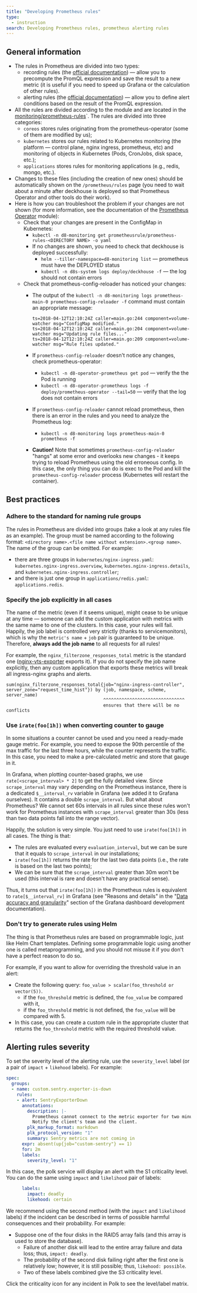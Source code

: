 ```yaml
---
title: "Developing Prometheus rules"
type:
  - instruction
search: Developing Prometheus rules, prometheus alerting rules
---
```


## General information

* The rules in Prometheus are divided into two types:
  * recording rules (the [official documentation](https://prometheus.io/docs/prometheus/latest/configuration/recording_rules/)) — allow you to precompute the PromQL expression and save the result to a new metric (it is useful if you need to speed up Grafana or the calculation of other rules).
  * alerting rules (the [official documentation](https://prometheus.io/docs/prometheus/latest/configuration/alerting_rules/)) — allow you to define alert conditions based on the result of the PromQL expression.
* All the rules are divided according to the module and are located in the [monitoring/prometheus-rules](https://github.com/deckhouse/deckhouse/tree/main/modules/300-prometheus/monitoring/prometheus-rules/)`. The rules are divided into three categories:
  * `coreos` stores rules originating from the prometheus-operator (some of them are modified by us);
  * `kubernetes` stores our rules related to Kubernetes monitoring (the platform — control plane, nginx ingress, prometheus, etc) and monitoring of objects in Kubernetes (Pods, CronJobs, disk space, etc.);
  * `applications` stores rules for monitoring applications (e.g., redis, mongo, etc.).
* Changes to these files (including the creation of new ones) should be automatically shown on the `/prometheus/rules` page (you need to wait about a minute after deckhouse is deployed so that Prometheus Operator and other tools do their work).
* Here is how you can troubleshoot the problem if your changes are not shown (for more information, see the documentation of the [Prometheus Operator](../../modules/200-operator-prometheus/) module):
  * Check that your changes are present in the ConfigMap in Kubernetes:
    * `kubectl -n d8-monitoring get prometheusrule/prometheus-rules-<DIRECTORY NAME> -o yaml`
    * If no changes are shown, you need to check that deckhouse is deployed successfully:
      * `helm --tiller-namespace=d8-monitoring list` — prometheus must have the DEPLOYED status
      * `kubectl -n d8s-system logs deploy/deckhouse -f` — the log should not contain errors
  * Check that prometheus-config-reloader has noticed your changes:
    * The output of the `kubectl -n d8-monitoring logs prometheus-main-0 prometheus-config-reloader -f` command must contain an appropriate message:

      ```text
      ts=2018-04-12T12:10:24Z caller=main.go:244 component=volume-watcher msg="ConfigMap modified."
      ts=2018-04-12T12:10:24Z caller=main.go:204 component=volume-watcher msg="Updating rule files..."
      ts=2018-04-12T12:10:24Z caller=main.go:209 component=volume-watcher msg="Rule files updated."
      ```

    * If `prometheus-config-reloader` doesn't notice any changes, check prometheus-operator:
      * `kubectl -n d8-operator-prometheus get pod` — verify the the Pod is running
      * `kubectl -n d8-operator-prometheus logs -f deploy/prometheus-operator --tail=50` — verify that the log does not contain errors
    * If `prometheus-config-reloader` cannot reload prometheus, then there is an error in the rules and you need to analyze the Prometheus log:
      * `kubectl -n d8-monitoring logs prometheus-main-0 prometheus -f`
    * **Caution!** Note that sometimes `prometheus-config-reloader` "hangs" at some error and overlooks new changes - it keeps trying to reload Prometheus using the old erroneous config. In this case, the only thing you can do is exec to the Pod and kill the `prometheus-config-reloader` process (Kubernetes will restart the container).

## Best practices

### Adhere to the standard for naming rule groups

The rules in Prometheus are divided into groups (take a look at any rules file as an example). The group must be named according to the following format: `<directory name>.<file name without extension>.<group name>`. The name of the group can be omitted. For example:
* there are three groups in `kubernetes/nginx-ingress.yaml`: `kubernetes.nginx-ingress.overview`, `kubernetes.nginx-ingress.details`, and `kubernetes.nginx-ingress.controller`;
* and there is just one group in `applications/redis.yaml`: `applications.redis`.

### Specify the job explicitly in all cases

The name of the metric (even if it seems unique), might cease to be unique at any time — someone can add the custom application with metrics with the same name to one of the clusters. In this case, your rules will fail. Happily, the job label is controlled very strictly (thanks to servicemonitors), which is why the `metric's name` + `job` pair is guaranteed to be unique. Therefore, **always add the job name** to all requests for all rules!

For example, the `nginx_filterzone_responses_total` metric is the standard one ([nginx-vts-exporter](https://github.com/hnlq715/nginx-vts-exporter) exports it). If you do not specify the job name explicitly, then any custom application that exports these metrics will break all ingress-nginx graphs and alerts.

```text
sum(nginx_filterzone_responses_total{job="nginx-ingress-controller", server_zone="request_time_hist"}) by (job, namespace, scheme, server_name)
                                     ^^^^^^^^^^^^^^^^^^^^^^^^^^^^^^^
                                     ensures that there will be no conflicts
```

### Use `irate(foo[1h])` when converting counter to gauge

In some situations a counter cannot be used and you need a ready-made gauge metric. For example, you need to expose the 90th percentile of the max traffic for the last three hours, while the counter represents the traffic. In this case, you need to make a pre-calculated metric and store that gauge in it.

In Grafana, when plotting counter-based graphs, we use `rate[<scrape_interval> * 2]` to get the fully detailed view. Since `scrape_interval` may vary depending on the Prometheus instance, there is a dedicated `$__interval_rv` variable in Grafana (we added it to Grafana ourselves). It contains a double `scrape_interval`. But what about Prometheus? We cannot set 60s intervals in all rules since these rules won't work for Prometheus instances with `scrape_interval` greater than 30s (less than two data points fall into the range vector).

Happily, the solution is very simple. You just need to use `irate(foo[1h])` in all cases. The thing is that:
* The rules are evaluated every `evaluation_interval`,  but we can be sure that it equals to `scrape_interval` in our installations;
* `irate(foo[1h])` returns the rate for the last two data points (i.e., the rate is based on the last two points);
* We can be sure that the `scrape_interval` greater than 30m won't be used (this interval is rare and doesn't have any practical sense).

Thus, it turns out that `irate(foo[1h])` in the Prometheus rules is equivalent to `rate[$__interval_rv]` in Grafana (see "Reasons and details" in the "[Data accuracy and granularity](grafana_dashboard_development.html#data-accuracy-and-granularity)" section of the Grafana dashboard development documentation).

### Don't try to generate rules using Helm

The thing is that Prometheus rules are based on programmable logic, just like Helm Chart templates. Defining some programmable logic using another one is called metaprogramming, and you should not misuse it if you don't have a perfect reason to do so.

For example, if you want to allow for overriding the threshold value in an alert:
* Create the following query: `foo_value > scalar(foo_threshold or vector(5))`.
  * if the `foo_threshold` metric is defined, the `foo_value` be compared with it,
  * if the `foo_threshold` metric is not defined, the `foo_value` will be compared with 5.
* In this case, you can create a custom rule in the appropriate cluster that returns the `foo_threshold` metric with the required threshold value.

## Alerting rules severity

To set the severity level of the alerting rule, use the `severity_level` label (or a pair of `impact` + `likehood` labels). For example:

```yaml
spec:
  groups:
  - name: custom.sentry.exporter-is-down
    rules:
    - alert: SentryExporterDown
      annotations:
        description: |-
          Prometheus cannot connect to the metric exporter for two minutes.
          Notify the client's team and the client.
        plk_markup_format: markdown
        plk_protocol_version: "1"
        summary: Sentry metrics are not coming in
      expr: absent(up{job="custom-sentry"} == 1)
      for: 2m
      labels:
        severity_level: "1"
```

In this case, the polk service will display an alert with the S1 criticality level.
You can do the same using `impact` and `likelihood` pair of labels:

```yaml
      labels:
        impact: deadly
        likehood: certain
```

We recommend using the second method (with the `impact` and `likelihood` labels) if the incident can be described in terms of possible harmful consequences and their probability. For example:
* Suppose one of the four disks in the RAID5 array fails (and this array is used to store the database).
  * Failure of another disk will lead to the entire array failure and data loss; thus, `impact: deadly`.
  * The probability of the second disk failing right after the first one is relatively low; however, it is still possible; thus, `likehood: possible`.
  * Two of these labels combined give the S3 criticality level.

Click the criticality icon for any incident in Polk to see the level/label matrix.
